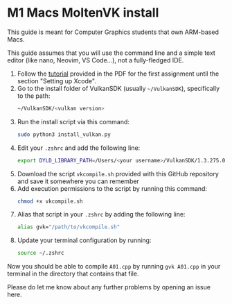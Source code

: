 # M1 Macs MoltenVK install

This guide is meant for Computer Graphics students that own ARM-based Macs.

This guide assumes that you will use the command line and a simple text editor (like nano, Neovim, VS Code...), not a fully-fledged IDE.

1. Follow the [tutorial](https://vulkan-tutorial.com/Development_environment#page_MacOS) provided in the PDF for the first assignment until the section "Setting up Xcode".
2. Go to the install folder of VulkanSDK (usually `~/VulkanSDK`), specifically to the path:
    ```bash
   ~/VulkanSDK/<vulkan version>
    ```
3. Run the install script via this command:
    ```bash
    sudo python3 install_vulkan.py
    ```
4. Edit your `.zshrc` and add the following line:
    ```bash
    export DYLD_LIBRARY_PATH=/Users/<your username>/VulkanSDK/1.3.275.0/macOS/lib
    ```
5. Download the script `vkcompile.sh` provided with this GitHub repository and save it somewhere you can remember
6. Add execution permissions to the script by running this command:
    ```bash
    chmod +x vkcompile.sh
    ```
7. Alias that script in your `.zshrc` by adding the following line:
    ```bash
    alias gvk="/path/to/vkcompile.sh"
    ```
8. Update your terminal configuration by running:
    ```bash
    source ~/.zshrc
    ```

Now you should be able to compile `A01.cpp` by running `gvk A01.cpp` in your terminal in the directory that contains that file.

Please do let me know about any further problems by opening an issue here.
